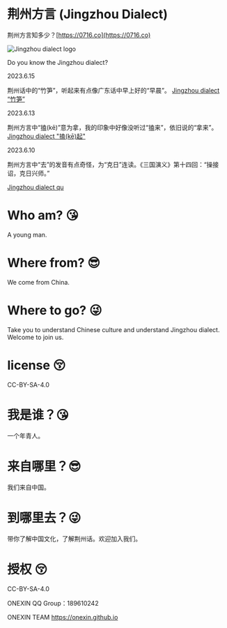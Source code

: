 # 荆州方言 (Jingzhou Dialect) 
荆州方言知多少？[https://0716.co](https://0716.co)

![Jingzhou dialect logo](https://jingzhou-dialect.github.io/Jingzhou-dialect-logo.png)

Do you know the Jingzhou dialect?

2023.6.15 

荆州话中的“竹笋”，听起来有点像广东话中早上好的“早晨”。
[Jingzhou dialect “竹笋”](https://jingzhou-dialect.github.io/Jingzhou-dialect-8.png)

2023.6.13

荆州方言中“搕(kē)”意为拿，我的印象中好像没听过“搕来”，依旧说的“拿来”。
[Jingzhou dialect "搕(kē)起"](https://jingzhou-dialect.github.io/Jingzhou-dialect-6.png)

2023.6.10

荆州方言中“去”的发音有点奇怪，为“克日”连读。《三国演义》第十四回：“操接诏，克日兴师。”

[Jingzhou dialect qu](https://jingzhou-dialect.github.io/Jingzhou-dialect-3.png)

# Who am? 😘
A young man.

# Where from? 😎‍
We come from China.

# Where to go? 😜
Take you to understand Chinese culture and understand Jingzhou dialect. Welcome to join us.

# license 😚‍
CC-BY-SA-4.0


# 我是谁？😘
一个年青人。

# 来自哪里？😎‍
我们来自中国。

# 到哪里去？😜
带你了解中国文化，了解荆州话。欢迎加入我们。

# 授权 😚‍
CC-BY-SA-4.0


ONEXIN QQ Group：189610242

ONEXIN TEAM https://onexin.github.io
